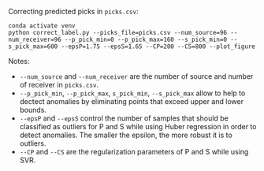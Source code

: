 Correcting predicted picks in `picks.csv`:
```
conda activate venv
python correct_label.py --picks_file=picks.csv --num_source=96 --num_receiver=96 --p_pick_min=0 --p_pick_max=160 --s_pick_min=0 --s_pick_max=600 --epsP=1.75 --epsS=1.65 --CP=200 --CS=800 --plot_figure
```
Notes:
- `--num_source` and `--num_receiver` are the number of source and number of receiver in `picks.csv`. 
- `--p_pick_min`, `--p_pick_max`, `s_pick_min`, `--s_pick_max` allow to help to dectect anomalies by eliminating points that exceed upper and lower bounds.
- `--epsP` and `--epsS` control the number of samples that should be classified as outliers for P and S while using Huber regression in order to detect anomalies. The smaller the epsilon, the more robust it is to outliers.
- `--CP` and `--CS` are the regularization parameters of P and S while using SVR.